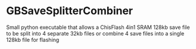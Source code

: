 # GBSaveSplitterCombiner
Small python executable that allows a ChisFlash 4in1 SRAM 128kb save file to be split into 4 separate 32kb files or combine 4 save files into a single 128kb file for flashing 
